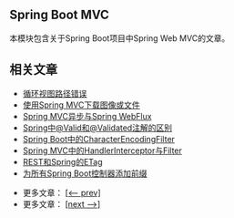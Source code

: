 ## Spring Boot MVC

本模块包含关于Spring Boot项目中Spring Web MVC的文章。

## 相关文章

+ [循环视图路径错误](http://tu-yucheng.github.io/springboot/2023/05/12/spring-circular-view-path-error.html)
+ [使用Spring MVC下载图像或文件](http://tu-yucheng.github.io/springboot/2023/05/12/spring-controller-return-image-file.html)
+ [Spring MVC异步与Spring WebFlux](http://tu-yucheng.github.io/springboot/2023/05/12/spring-mvc-async-vs-webflux.html)
+ [Spring中@Valid和@Validated注解的区别](http://tu-yucheng.github.io/springboot/2023/05/12/spring-valid-vs-validated.html)
+ [Spring Boot中的CharacterEncodingFilter](http://tu-yucheng.github.io/springboot/2023/05/12/spring-boot-characterencodingfilter.html)
+ [Spring MVC中的HandlerInterceptor与Filter](http://tu-yucheng.github.io/springboot/2023/05/12/spring-mvc-handlerinterceptor-vs-filter.html)
+ [REST和Spring的ETag](http://tu-yucheng.github.io/springboot/2023/05/12/etags-for-rest-with-spring.html)
+ [为所有Spring Boot控制器添加前缀]()

- 更多文章： [[<-- prev]](../spring-boot-mvc-2/README.md)
- 更多文章： [[next -->]](../spring-boot-mvc-4/README.md)